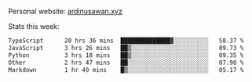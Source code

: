 Personal website: [ardinusawan.xyz](https://ardinusawan.xyz)

Stats this week:
<!--START_SECTION:waka-->

```txt
TypeScript      20 hrs 36 mins  ██████████████▓░░░░░░░░░░   58.37 %
JavaScript      3 hrs 26 mins   ██▒░░░░░░░░░░░░░░░░░░░░░░   09.73 %
Python          3 hrs 18 mins   ██▒░░░░░░░░░░░░░░░░░░░░░░   09.35 %
Other           2 hrs 47 mins   ██░░░░░░░░░░░░░░░░░░░░░░░   07.90 %
Markdown        1 hr 49 mins    █▒░░░░░░░░░░░░░░░░░░░░░░░   05.17 %
```

<!--END_SECTION:waka-->
